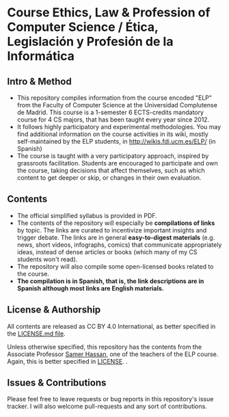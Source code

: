 # Course Ethics, Law & Profession of Computer Science   /    Ética, Legislación y Profesión de la Informática
## Intro & Method
* This repository compiles information from the course encoded "ELP" from the Faculty of Computer Science at the Universidad Complutense de Madrid. This course is a 1-semester 6 ECTS-credits mandatory course for 4 CS majors, that has been taught every year since 2012. 
* It follows highly participatory and experimental methodologies. You may find additional information on the course activities in its wiki, mostly self-maintained by the ELP students, in http://wikis.fdi.ucm.es/ELP/ (in Spanish)
* The course is taught with a very participatory approach, inspired by grassroots facilitation. Students are encouraged to participate and own the course, taking decisions that affect themselves, such as which content to get deeper or skip, or changes in their own evaluation. 

## Contents
* The official simplified syllabus is provided in PDF. 
* The contents of the repository will especially be **compilations of links** by topic. The links are curated to incentivize important insights and trigger debate. The links are in general **easy-to-digest materials** (e.g. news, short videos, infographs, comics) that communicate appropriately ideas, instead of dense articles or books (which many of my CS students won't read). 
* The repository will also compile some open-licensed books related to the course. 
* **The compilation is in Spanish, that is, the link descriptions are in Spanish although most links are English materials.**

## License & Authorship
All contents are released as CC BY 4.0 International, as better specified in the [LICENSE.md file](https://github.com/s-a-m/UCM-Fdi-ELP/blob/master/LICENSE.md). 

Unless otherwise specified, this repository has the contents from the Associate Professor [Samer Hassan](http://samer.hassan.name), one of the teachers of the ELP course. Again, this is better specified in [LICENSE](https://github.com/s-a-m/UCM-Fdi-ELP/blob/master/LICENSE.md). . 

## Issues & Contributions
Please feel free to leave requests or bug reports in this repository's issue tracker. I will also welcome pull-requests and any sort of contributions.
